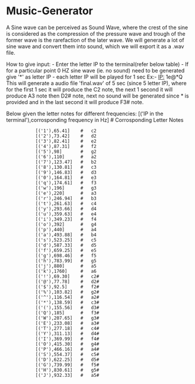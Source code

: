 # Music-Generator
A Sine wave can be perceived as Sound Wave,
where the crest of the sine is considered as the compression of the pressure wave and trough of the former wave is the rarefaction of the later wave.
We will generate a lot of sine wave and convert them into sound, which we will export it as a .wav file.

How to give input:
                  - Enter the letter IP to the terminal(refer below table)
                  - If for a particular point 0 HZ sine wave (ie. no sound) need to be generated give '*' as letter IP
                  - each letter IP will be played for 1 sec
                  Ex:-
                  <IP:> 1e@*Q
                  This will generate a audio file 'final.wav' of 5 sec (since 5 letter IP), where for the first 1 sec it will produce the C2 note, the next 1 second it will 
                  produce A3 note then D2# note, next no sound will be generated since * is provided and in the last second it will produce F3# note.
                  
Below given the letter notes for different frequencies:
               [('IP in the terminal'),corrosponding frequency in Hz]   # Corrosponding Letter Notes
               
               [('1'),65.41]    #   c2
               [('2'),73.42]    #   d2
               [('3'),82.41]    #   e2
               [('4'),87.31]    #   f2
               [('5'),98]       #   g2
               [('6'),110]      #   a2
               [('7'),123.47]   #   b2
               [('8'),130.81]   #   c3
               [('9'),146.83]   #   d3
               [('0'),164.81]   #   e3
               [('q'),174.61]   #   f3
               [('w'),196]      #   g3
               [('e'),220]      #   a3
               [('r'),246.94]   #   b3
               [('t'),261.63]   #   c4
               [('y'),293.66]   #   d4
               [('u'),359.63]   #   e4
               [('i'),349.23]   #   f4
               [('o'),392]      #   g4
               [('p'),440]      #   a4
               [('a'),493.88]   #   b4
               [('s'),523.25]   #   c5
               [('d'),587.33]   #   d5
               [('f'),659.25]   #   e5
               [('g'),698.46]   #   f5
               [('h'),783.99]   #   g5
               [('j'),880]      #   a5
               [('k'),1760]     #   a6
               [('!'),69.30]    #   c2#
               [('@'),77.78]    #   d2#
               [('$'),92.5]     #   f2#
               [('%'),103.82]   #   g2#
               [('^'),116.54]   #   a2#
               [('*'),138.59]   #   c3#
               [('('),155.56]   #   d3#
               [('Q'),185]      #   f3#
               [('W'),207.65]   #   g3#
               [('E'),233.08]   #   a3#
               [('T'),277.18]   #   c4#
               [('Y'),311.13]   #   d4#
               [('I'),369.99]   #   f4#
               [('O'),415.30]   #   g4#
               [('P'),466.16]   #   a4#
               [('S'),554.37]   #   c5#
               [('D'),622.25]   #   d5#
               [('G'),739.99]   #   f5#
               [('H'),830.61]   #   g5#
               [('J'),932.33]   #   a5#
